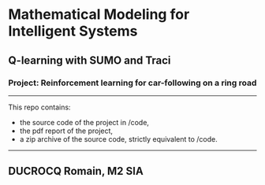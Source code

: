# Mathematical Modeling for Intelligent Systems

## Q-learning with SUMO and Traci

### Project: Reinforcement learning for car-following on a ring road

****

This repo contains:
- the source code of the project in /code,
- the pdf report of the project,
- a zip archive of the source code, strictly equivalent to /code.

****

## DUCROCQ Romain, M2 SIA
